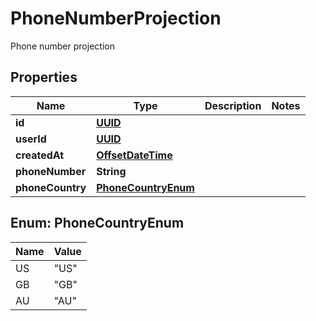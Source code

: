 

# PhoneNumberProjection

Phone number projection
## Properties

Name | Type | Description | Notes
------------ | ------------- | ------------- | -------------
**id** | [**UUID**](UUID) |  | 
**userId** | [**UUID**](UUID) |  | 
**createdAt** | [**OffsetDateTime**](OffsetDateTime) |  | 
**phoneNumber** | **String** |  | 
**phoneCountry** | [**PhoneCountryEnum**](#PhoneCountryEnum) |  | 



## Enum: PhoneCountryEnum

Name | Value
---- | -----
US | &quot;US&quot;
GB | &quot;GB&quot;
AU | &quot;AU&quot;



